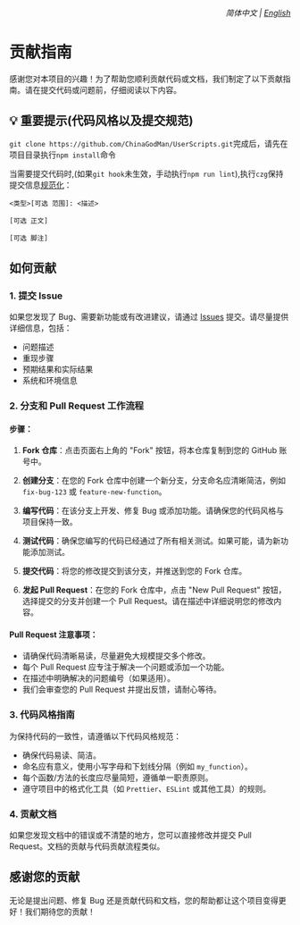 <div align="right">
    <h6>
        <picture>
            <source type="image/svg+xml" media="(prefers-color-scheme: dark)" srcset="https://assets.aiwebextensions.com/images/icons/earth/white/icon32.svg">
            <img height=14 src="https://assets.aiwebextensions.com/images/icons/earth/black/icon32.svg">
        </picture>
        &nbsp;简体中文 |
        <a href="https://github.com/ChinaGodMan/UserScripts/blob/main/docs/en/CONTRIBUTING.md">English</a>
    </h6>
</div>

# 贡献指南

感谢您对本项目的兴趣！为了帮助您顺利贡献代码或文档，我们制定了以下贡献指南。请在提交代码或问题前，仔细阅读以下内容。

## 💡 重要提示(代码风格以及提交规范)

`git clone https://github.com/ChinaGodMan/UserScripts.git`完成后，请先在项目目录执行`npm install`命令

当需要提交代码时,(如果`git hook`未生效，手动执行`npm run lint`),执行`czg`保持提交信息[规范化](https://www.conventionalcommits.org/zh-hans/v1.0.0/)：

```text
<类型>[可选 范围]: <描述>

[可选 正文]

[可选 脚注]
```

## 如何贡献

### 1. 提交 Issue

如果您发现了 Bug、需要新功能或有改进建议，请通过 [Issues](https://github.com/ChinaGodMan/UserScripts/issues) 提交。请尽量提供详细信息，包括：

-   问题描述
-   重现步骤
-   预期结果和实际结果
-   系统和环境信息

### 2. 分支和 Pull Request 工作流程

#### 步骤：

1. **Fork 仓库**：点击页面右上角的 "Fork" 按钮，将本仓库复制到您的 GitHub 账号中。

2. **创建分支**：在您的 Fork 仓库中创建一个新分支，分支命名应清晰简洁，例如 `fix-bug-123` 或 `feature-new-function`。

3. **编写代码**：在该分支上开发、修复 Bug 或添加功能。请确保您的代码风格与项目保持一致。

4. **测试代码**：确保您编写的代码已经通过了所有相关测试。如果可能，请为新功能添加测试。

5. **提交代码**：将您的修改提交到该分支，并推送到您的 Fork 仓库。

6. **发起 Pull Request**：在您的 Fork 仓库中，点击 "New Pull Request" 按钮，选择提交的分支并创建一个 Pull Request。请在描述中详细说明您的修改内容。

#### Pull Request 注意事项：

-   请确保代码清晰易读，尽量避免大规模提交多个修改。
-   每个 Pull Request 应专注于解决一个问题或添加一个功能。
-   在描述中明确解决的问题编号（如果适用）。
-   我们会审查您的 Pull Request 并提出反馈，请耐心等待。

### 3. 代码风格指南

为保持代码的一致性，请遵循以下代码风格规范：

-   确保代码易读、简洁。
-   命名应有意义，使用小写字母和下划线分隔（例如 `my_function`）。
-   每个函数/方法的长度应尽量简短，遵循单一职责原则。
-   遵守项目中的格式化工具（如 `Prettier`、`ESLint` 或其他工具）的规则。

### 4. 贡献文档

如果您发现文档中的错误或不清楚的地方，您可以直接修改并提交 Pull Request。文档的贡献与代码贡献流程类似。

## 感谢您的贡献

无论是提出问题、修复 Bug 还是贡献代码和文档，您的帮助都让这个项目变得更好！我们期待您的贡献！
